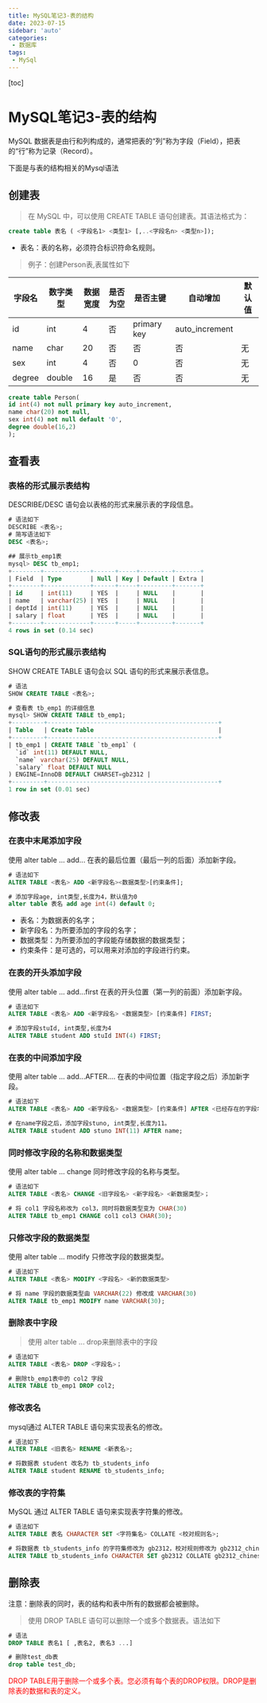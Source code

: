 ```yaml
---
title: MySQL笔记3-表的结构
date: 2023-07-15
sidebar: 'auto'
categories: 
 - 数据库
tags:
 - MySql
---
```


[toc]

# MySQL笔记3-表的结构

MySQL 数据表是由行和列构成的，通常把表的“列”称为字段（Field），把表的“行”称为记录（Record）。

下面是与表的结构相关的Mysql语法

## 创建表

> 在 MySQL 中，可以使用 CREATE TABLE 语句创建表。其语法格式为：

```sql
create table 表名 ( <字段名1> <类型1> [,..<字段名n> <类型n>]);

```

* 表名：表的名称，必须符合标识符命名规则。


>例子：创建Person表,表属性如下

字段名 | 数字类型 |	数据宽度 | 是否为空 | 是否主键 | 自动增加 | 默认值
------------ | ------------- | ------------- | ------------- | ------------- | ------------- | ------------- |
id | int | 4 | 否 |	primary key | auto_increment	 
name | char | 20 | 否 | 否 | 否 | 无	 	 	 
sex | int |	4 |	否 | 0 | 否 | 无	 	
degree | double | 16 | 是 | 否 | 否 | 无	 		 	 

```sql
create table Person( 
id int(4) not null primary key auto_increment,
name char(20) not null,
sex int(4) not null default '0',
degree double(16,2)
);
```


## 查看表

### 表格的形式展示表结构

DESCRIBE/DESC 语句会以表格的形式来展示表的字段信息。

```sql
# 语法如下
DESCRIBE <表名>;
# 简写语法如下
DESC <表名>;

## 展示tb_emp1表
mysql> DESC tb_emp1;
+--------+-------------+------+-----+---------+-------+
| Field  | Type        | Null | Key | Default | Extra |
+--------+-------------+------+-----+---------+-------+
| id     | int(11)     | YES  |     | NULL    |       |
| name   | varchar(25) | YES  |     | NULL    |       |
| deptId | int(11)     | YES  |     | NULL    |       |
| salary | float       | YES  |     | NULL    |       |
+--------+-------------+------+-----+---------+-------+
4 rows in set (0.14 sec)
```

### SQL语句的形式展示表结构

SHOW CREATE TABLE 语句会以 SQL 语句的形式来展示表信息。

```sql
# 语法
SHOW CREATE TABLE <表名>;

# 查看表 tb_emp1 的详细信息
mysql> SHOW CREATE TABLE tb_emp1;
+---------+------------------------------------------------+
| Table   | Create Table                                   |
+---------+------------------------------------------------+
| tb_emp1 | CREATE TABLE `tb_emp1` (
  `id` int(11) DEFAULT NULL,
  `name` varchar(25) DEFAULT NULL,
  `salary` float DEFAULT NULL
) ENGINE=InnoDB DEFAULT CHARSET=gb2312 |
+---------+------------------------------------------------+
1 row in set (0.01 sec)
```


## 修改表

### 在表中末尾添加字段

使用 alter table ... add... 在表的最后位置（最后一列的后面）添加新字段。

```sql
# 语法如下  
ALTER TABLE <表名> ADD <新字段名><数据类型>[约束条件];

# 添加字段age, int类型,长度为4，默认值为0
alter table 表名 add age int(4) default 0;
```

* 表名：为数据表的名字；
* 新字段名：为所要添加的字段的名字；
* 数据类型：为所要添加的字段能存储数据的数据类型；
* 约束条件：是可选的，可以用来对添加的字段进行约束。


### 在表的开头添加字段

使用 alter table ... add...first 在表的开头位置（第一列的前面）添加新字段。

```sql
# 语法如下  
ALTER TABLE <表名> ADD <新字段名> <数据类型> [约束条件] FIRST;

# 添加字段stuId, int类型,长度为4
ALTER TABLE student ADD stuId INT(4) FIRST;
```

### 在表的中间添加字段

使用 alter table ... add...AFTER.... 在表的中间位置（指定字段之后）添加新字段。

```sql
# 语法如下  
ALTER TABLE <表名> ADD <新字段名> <数据类型> [约束条件] AFTER <已经存在的字段名>;

# 在name字段之后，添加字段stuno, int类型,长度为11。
ALTER TABLE student ADD stuno INT(11) AFTER name;
```

### 同时修改字段的名称和数据类型

使用 alter table ... change 同时修改字段的名称与类型。

```sql
# 语法如下
ALTER TABLE <表名> CHANGE <旧字段名> <新字段名> <新数据类型>；

# 将 col1 字段名称改为 col3，同时将数据类型变为 CHAR(30)
ALTER TABLE tb_emp1 CHANGE col1 col3 CHAR(30);
```

### 只修改字段的数据类型

使用 alter table ... modify 只修改字段的数据类型。

```sql
# 语法如下
ALTER TABLE <表名> MODIFY <字段名> <新的数据类型>

# 将 name 字段的数据类型由 VARCHAR(22) 修改成 VARCHAR(30)
ALTER TABLE tb_emp1 MODIFY name VARCHAR(30);
```

### 删除表中字段


> 使用 alter table ... drop来删除表中的字段

```sql
# 语法如下
ALTER TABLE <表名> DROP <字段名>；

# 删除tb_emp1表中的 col2 字段
ALTER TABLE tb_emp1 DROP col2;
```

### 修改表名

mysql通过 ALTER TABLE 语句来实现表名的修改。

```sql
# 语法如下
ALTER TABLE <旧表名> RENAME <新表名>;

# 将数据表 student 改名为 tb_students_info
ALTER TABLE student RENAME tb_students_info;
```

### 修改表的字符集

MySQL 通过 ALTER TABLE 语句来实现表字符集的修改。

```sql
# 语法如下
ALTER TABLE 表名 CHARACTER SET <字符集名> COLLATE <校对规则名>;

# 将数据表 tb_students_info 的字符集修改为 gb2312，校对规则修改为 gb2312_chinese_ci。
ALTER TABLE tb_students_info CHARACTER SET gb2312 COLLATE gb2312_chinese_ci;
```

## 删除表

注意：删除表的同时，表的结构和表中所有的数据都会被删除。

> 使用 DROP TABLE 语句可以删除一个或多个数据表。语法如下

```sql
# 语法
DROP TABLE 表名1 [ ,表名2, 表名3 ...]

# 删除test_db表
drop table test_db;
```

<font color="red">DROP TABLE用于删除一个或多个表。您必须有每个表的DROP权限。DROP是删除表的数据和表的定义。</font>
